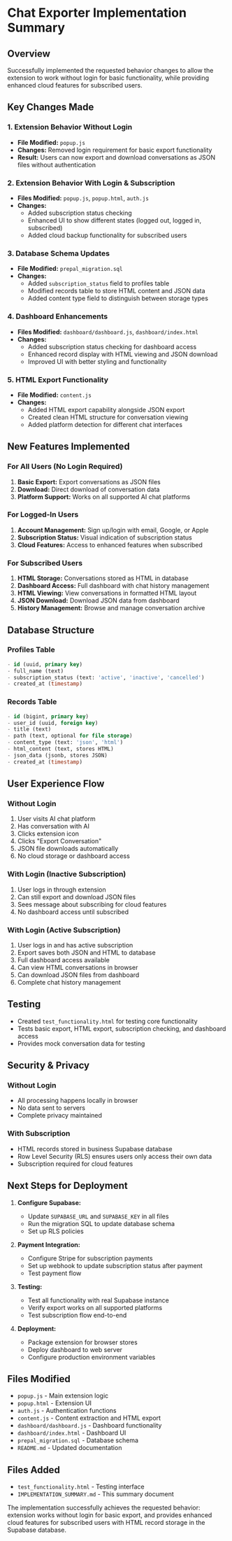 # Chat Exporter Implementation Summary

## Overview
Successfully implemented the requested behavior changes to allow the extension to work without login for basic functionality, while providing enhanced cloud features for subscribed users.

## Key Changes Made

### 1. Extension Behavior Without Login
- **File Modified:** `popup.js`
- **Changes:** Removed login requirement for basic export functionality
- **Result:** Users can now export and download conversations as JSON files without authentication

### 2. Extension Behavior With Login & Subscription
- **Files Modified:** `popup.js`, `popup.html`, `auth.js`
- **Changes:** 
  - Added subscription status checking
  - Enhanced UI to show different states (logged out, logged in, subscribed)
  - Added cloud backup functionality for subscribed users

### 3. Database Schema Updates
- **File Modified:** `prepal_migration.sql`
- **Changes:**
  - Added `subscription_status` field to profiles table
  - Modified records table to store HTML content and JSON data
  - Added content type field to distinguish between storage types

### 4. Dashboard Enhancements
- **Files Modified:** `dashboard/dashboard.js`, `dashboard/index.html`
- **Changes:**
  - Added subscription status checking for dashboard access
  - Enhanced record display with HTML viewing and JSON download
  - Improved UI with better styling and functionality

### 5. HTML Export Functionality
- **File Modified:** `content.js`
- **Changes:**
  - Added HTML export capability alongside JSON export
  - Created clean HTML structure for conversation viewing
  - Added platform detection for different chat interfaces

## New Features Implemented

### For All Users (No Login Required)
1. **Basic Export:** Export conversations as JSON files
2. **Download:** Direct download of conversation data
3. **Platform Support:** Works on all supported AI chat platforms

### For Logged-In Users
1. **Account Management:** Sign up/login with email, Google, or Apple
2. **Subscription Status:** Visual indication of subscription status
3. **Cloud Features:** Access to enhanced features when subscribed

### For Subscribed Users
1. **HTML Storage:** Conversations stored as HTML in database
2. **Dashboard Access:** Full dashboard with chat history management
3. **HTML Viewing:** View conversations in formatted HTML layout
4. **JSON Download:** Download JSON data from dashboard
5. **History Management:** Browse and manage conversation archive

## Database Structure

### Profiles Table
```sql
- id (uuid, primary key)
- full_name (text)
- subscription_status (text: 'active', 'inactive', 'cancelled')
- created_at (timestamp)
```

### Records Table
```sql
- id (bigint, primary key)
- user_id (uuid, foreign key)
- title (text)
- path (text, optional for file storage)
- content_type (text: 'json', 'html')
- html_content (text, stores HTML)
- json_data (jsonb, stores JSON)
- created_at (timestamp)
```

## User Experience Flow

### Without Login
1. User visits AI chat platform
2. Has conversation with AI
3. Clicks extension icon
4. Clicks "Export Conversation"
5. JSON file downloads automatically
6. No cloud storage or dashboard access

### With Login (Inactive Subscription)
1. User logs in through extension
2. Can still export and download JSON files
3. Sees message about subscribing for cloud features
4. No dashboard access until subscribed

### With Login (Active Subscription)
1. User logs in and has active subscription
2. Export saves both JSON and HTML to database
3. Full dashboard access available
4. Can view HTML conversations in browser
5. Can download JSON files from dashboard
6. Complete chat history management

## Testing
- Created `test_functionality.html` for testing core functionality
- Tests basic export, HTML export, subscription checking, and dashboard access
- Provides mock conversation data for testing

## Security & Privacy

### Without Login
- All processing happens locally in browser
- No data sent to servers
- Complete privacy maintained

### With Subscription
- HTML records stored in business Supabase database
- Row Level Security (RLS) ensures users only access their own data
- Subscription required for cloud features

## Next Steps for Deployment

1. **Configure Supabase:**
   - Update `SUPABASE_URL` and `SUPABASE_KEY` in all files
   - Run the migration SQL to update database schema
   - Set up RLS policies

2. **Payment Integration:**
   - Configure Stripe for subscription payments
   - Set up webhook to update subscription status after payment
   - Test payment flow

3. **Testing:**
   - Test all functionality with real Supabase instance
   - Verify export works on all supported platforms
   - Test subscription flow end-to-end

4. **Deployment:**
   - Package extension for browser stores
   - Deploy dashboard to web server
   - Configure production environment variables

## Files Modified
- `popup.js` - Main extension logic
- `popup.html` - Extension UI
- `auth.js` - Authentication functions
- `content.js` - Content extraction and HTML export
- `dashboard/dashboard.js` - Dashboard functionality
- `dashboard/index.html` - Dashboard UI
- `prepal_migration.sql` - Database schema
- `README.md` - Updated documentation

## Files Added
- `test_functionality.html` - Testing interface
- `IMPLEMENTATION_SUMMARY.md` - This summary document

The implementation successfully achieves the requested behavior: extension works without login for basic export, and provides enhanced cloud features for subscribed users with HTML record storage in the Supabase database.
